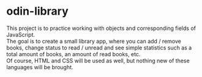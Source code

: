 # odin-library

This project is to practice working with objects and corresponding fields of JavaScript.\
The goal is to create a small library app, where you can add / remove books, change status to read / unread and see simple statistics such as a total amount of books, an amount of read books, etc.\
Of course, HTML and CSS will be used as well, but nothing new of these languages will be brought.